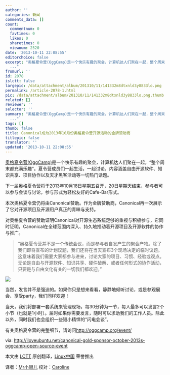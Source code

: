 ```yaml
---
author: ''
categories: 新闻
comments_data: []
count:
  commentnum: 0
  favtimes: 0
  likes: 0
  sharetimes: 0
  viewnum: 2520
date: '2013-10-11 22:08:55'
editorchoice: false
excerpt: "奥格夏令营(OggCamp)是一个快乐有趣的聚会，计算机达人们聚在一起，整个周末都充满乐趣。夏令营成员们一起生活，一起讨论，内容涵盖自由开源软件、知识共享、项目协作以及天才黑客活动等一切热门话题。\r\n下一届奥格夏
  ..."
fromurl: ''
id: 2078
islctt: false
largepic: /data/attachment/album/201310/11/141332m8dtxnld3y8833lo.png
permalink: /article-2078-1.html
pic: /data/attachment/album/201310/11/141332m8dtxnld3y8833lo.png.thumb.jpg
related: []
reviewer: ''
selector: ''
summary: "奥格夏令营(OggCamp)是一个快乐有趣的聚会，计算机达人们聚在一起，整个周末都充满乐趣。夏令营成员们一起生活，一起讨论，内容涵盖自由开源软件、知识共享、项目协作以及天才黑客活动等一切热门话题。\r\n下一届奥格夏
  ..."
tags: []
thumb: false
title: Canonical成为2013年10月份奥格夏令营开源活动的金牌赞助商
titlepic: false
translator: ''
updated: '2013-10-11 22:08:55'
---
```


[奥格夏令营(OggCamp)](http://oggcamp.org/)是一个快乐有趣的聚会，计算机达人们聚在一起，“整个周末都充满乐趣”。夏令营成员们一起生活，一起讨论，内容涵盖自由开源软件、知识共享、项目协作以及天才黑客活动等一切热门话题。


下一届奥格夏令营将于2013年10月18日星期五召开，20日星期天结束，参与者可以参与会谈与讨论，参与形式为轻松友好的Cafe-Bar形式。


本次奥格夏令营仍将由Canonical赞助。作为金牌赞助商，Canonical再一次展示了它对开源项目及开源用户真正的青睐与支持。


对奥格夏令营的赞助证明Canonical对开源生态系统足够的重视与积极参与，它同时证明，Canonical在全球范围内深入、持久地推动着开源项目及开源软件的协作与推广。



> 
> “奥格夏令营并不是一个传统会议，而是参与者自发产生的聚合产物。除了我们即将宣布的计划议题，我们还将在当天宣布3个现场决定的临时议题。这意味着我们需要大家都参与进来，讨论大家的项目、习惯、经验或观点。无论是自由与开源软件、知识共享、硬件破解、或者任何形式的协作活动，只要是与自由文化有关的一切我们都欢迎。”
> 
> 
> 


![](/data/attachment/album/201310/11/141332m8dtxnld3y8833lo.png) 


当然，发言并不是强迫的。如果你只是想来看看，静静地倾听讨论，或是参观展会、享受party，我们同样欢迎！


当天，我们将部署一套系统来管理现场，每30分钟为一节，每人最多可以发言2个小节（也就是1小时）。届时如果你需要发言，随时可以求助我们的工作人员。除此以外，同时我们也会组织一些短小精悍的“闪电会谈”。


有关奥格夏令营的完整细节，请访问<http://oggcamp.org/event/>


 


 


via: <http://iloveubuntu.net/canonical-gold-sponsor-october-2013s-oggcamp-open-source-event>


本文由 [LCTT](https://github.com/LCTT/TranslateProject) 原创翻译，[Linux中国](http://linux.cn/portal.php) 荣誉推出


译者：[Mr小眼儿](http://linux.cn/space/14801) 校对：[Caroline](http://linux.cn/space/14763)